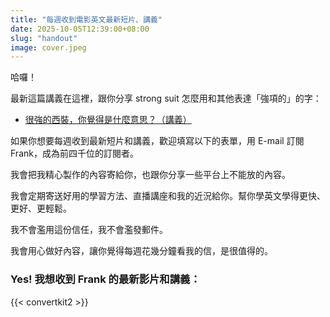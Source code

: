 ```yaml
---
title: "每週收到電影英文最新短片、講義"
date: 2025-10-05T12:39:00+08:00
slug: "handout"
image: cover.jpeg
---
```

哈囉！

最新這篇講義在這裡，跟你分享 strong suit 怎麼用和其他表達「強項的」的字：
- [很強的西裝，你覺得是什麼意思？（講義）](https://drive.google.com/file/d/1E7pqFIz3DKWvwPv0vTRFsPVm4SskUo2j/view?usp=sharing)

如果你想要每週收到最新短片和講義，歡迎填寫以下的表單，用 E-mail 訂閱 Frank，成為前四千位的訂閱者。

我會把我精心製作的內容寄給你，也跟你分享一些平台上不能放的內容。

我會定期寄送好用的學習方法、直播講座和我的近況給你。幫你學英文學得更快、更好、更輕鬆。

我不會濫用這份信任，我不會濫發郵件。

我會用心做好內容，讓你覺得每週花幾分鐘看我的信，是很值得的。

### Yes! 我想收到 Frank 的最新影片和講義：
{{< convertkit2 >}}